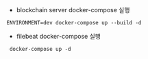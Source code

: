 -   blockchain server docker-compose 실행

```shell
ENVIRONMENT=dev docker-compose up --build -d
```

-   filebeat docker-compose 실행

```shell
 docker-compose up -d
```
